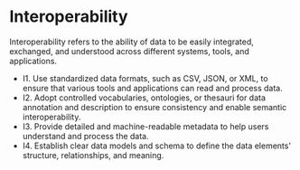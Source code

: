 # Interoperability

Interoperability refers to the ability of data to be easily integrated, exchanged, and understood across different systems, tools, and applications.

* I1. Use standardized data formats, such as CSV, JSON, or XML, to ensure that various tools and applications can read and process data.
* I2. Adopt controlled vocabularies, ontologies, or thesauri for data annotation and description to ensure consistency and enable semantic interoperability.
* I3. Provide detailed and machine-readable metadata to help users understand and process the data.
* I4. Establish clear data models and schema to define the data elements' structure, relationships, and meaning.
